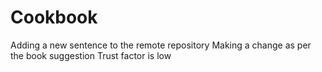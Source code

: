 # Cookbook
Adding a new sentence to the remote repository
Making a change as per the book suggestion
Trust factor is low

